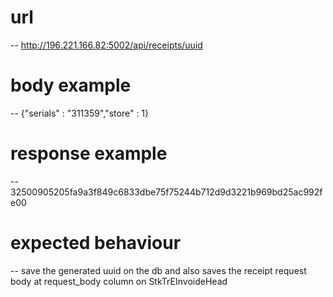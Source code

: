 # url

-- http://196.221.166.82:5002/api/receipts/uuid

# body example

-- {"serials" : "311359","store" : 1}

# response example

-- 32500905205fa9a3f849c6833dbe75f75244b712d9d3221b969bd25ac992fe00

# expected behaviour

-- save the generated uuid on the db and also saves the receipt request body at request_body column on StkTrEInvoideHead
